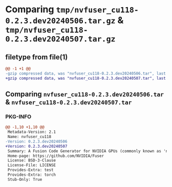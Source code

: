 # Comparing `tmp/nvfuser_cu118-0.2.3.dev20240506.tar.gz` & `tmp/nvfuser_cu118-0.2.3.dev20240507.tar.gz`

## filetype from file(1)

```diff
@@ -1 +1 @@
-gzip compressed data, was "nvfuser_cu118-0.2.3.dev20240506.tar", last modified: Mon Apr  5 07:00:00 1993, max compression
+gzip compressed data, was "nvfuser_cu118-0.2.3.dev20240507.tar", last modified: Mon Apr  5 07:00:00 1993, max compression
```

## Comparing `nvfuser_cu118-0.2.3.dev20240506.tar` & `nvfuser_cu118-0.2.3.dev20240507.tar`

### PKG-INFO

```diff
@@ -1,10 +1,10 @@
 Metadata-Version: 2.1
 Name: nvfuser_cu118
-Version: 0.2.3.dev20240506
+Version: 0.2.3.dev20240507
 Summary: A Fusion Code Generator for NVIDIA GPUs (commonly known as 'nvFuser')
 Home-page: https://github.com/NVIDIA/Fuser
 License: BSD-3-Clause
 License-File: LICENSE
 Provides-Extra: test
 Provides-Extra: torch
 Stub-Only: True
```

